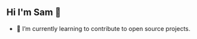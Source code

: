 ## Hi I'm Sam 👋

<!--
**sam-v-jose/sam-v-jose** is a ✨ _special_ ✨ repository because its `README.md` (this file) appears on your GitHub profile.

Here are some ideas to get you started: -->

<!--
- 🔭 I’m currently working on ... 
-->
- 🌱 I’m currently learning to contribute to open source projects.
<!--
- 👯 I’m looking to collaborate on ...
- 🤔 I’m looking for help with ...
- 💬 Ask me about ...
- 📫 How to reach me: ...
- 😄 Pronouns: ...
- ⚡ Fun fact: ... 
-->
